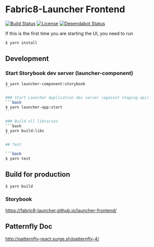 Fabric8-Launcher Frontend
=========================

[![Build Status](https://travis-ci.com/fabric8-launcher/launcher-frontend.svg?branch=master)](https://travis-ci.com/fabric8-launcher/launcher-frontend)
[![License](https://img.shields.io/:license-Apache2-blue.svg)](http://www.apache.org/licenses/LICENSE-2.0)
[![Dependabot Status](https://api.dependabot.com/badges/status?host=github&identifier=72209295)](https://dependabot.com)

If this is the first time you are starting the UI, you need to run

```bash
$ yarn install
```

## Development

### Start Storybook dev server (launcher-component)
```bash
$ yarn launcher-component:storybook
``

### Start Launcher Application dev server (against staging-api)
```bash
$ yarn launcher-app:start
``

### Build all libraries
```bash
$ yarn build:libs
``

## Test

```bash
$ yarn test
```

## Build for production

```bash
$ yarn build
```

### Storybook
https://fabric8-launcher.github.io/launcher-frontend/

## Patternfly Doc
http://patternfly-react.surge.sh/patternfly-4/

